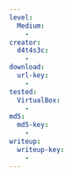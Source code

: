 ```yaml
---
level:
  Medium:
    -
creator:
  d4t4s3c:
    -
download:
  url-key:
    -
tested:
  VirtualBox:
    -
md5:
  md5-key:
    -
writeup:
  writeup-key:
    -
---
```

